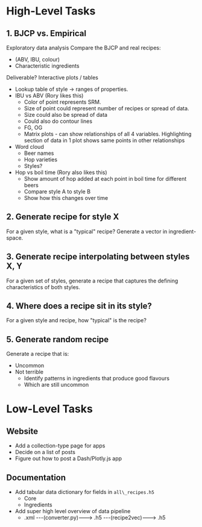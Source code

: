 # High-Level Tasks
## 1. BJCP vs. Empirical
Exploratory data analysis
Compare the BJCP and real recipes:
* (ABV, IBU, colour)
* Characteristic ingredients

Deliverable? Interactive plots / tables
* Lookup table of style -> ranges of properties.
* IBU vs ABV (Rory likes this)
  * Color of point represents SRM.
  * Size of point could represent number of recipes or spread of data.
  * Size could also be spread of data
  * Could also do contour lines
  * FG, OG
  * Matrix plots - can show relationships of all 4 variables. Highlighting section of data in 1 plot shows same points in other relationships
* Word cloud
  * Beer names
  * Hop varieties
  * Styles?
* Hop vs boil time (Rory also likes this)
  * Show amount of hop added at each point in boil time for different beers
  * Compare style A to style B
  * Show how this changes over time

## 2. Generate recipe for style X
For a given style, what is a "typical" recipe?
Generate a vector in ingredient-space.

## 3. Generate recipe interpolating between styles X, Y
For a given set of styles, generate a recipe that captures the defining characteristics of both styles. 

## 4. Where does a recipe sit in its style? 
For a given style and recipe, how "typical" is the recipe?

## 5. Generate random recipe
Generate a recipe that is:
* Uncommon
* Not terrible
  * Identify patterns in ingredients that produce good flavours
  * Which are still uncommon

# Low-Level Tasks
## Website
* Add a collection-type page for apps
* Decide on a list of posts
* Figure out how to post a Dash/Plotly.js app

## Documentation
* Add tabular data dictionary for fields in `all\_recipes.h5` 
  * Core
  * Ingredients
* Add super high level overview of data pipeline
  * .xml ---(converter.py)---> .h5 ---(recipe2vec)---> .h5   
